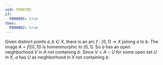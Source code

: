 ```yaml
---
uid: T000705
if:
  P000095: true
then:
  P000002: true
---
```


Given distinct points $a,b\in X$, there is an arc $f:[0,1]\to X$ joining $a$ to $b$.
The image $A=f([0,1])$ is homeomorphic to $[0,1]$.
So $a$ has an open neighborhood $V$ in $A$ not containing $b$.
Since $V=A\cap U$ for some open set $U$ in $X$,
$a$ has $U$ as neighborhood in $X$ not containing $b$.
